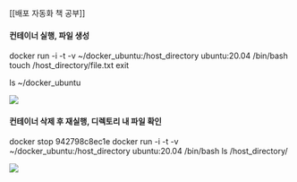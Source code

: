 [[배포 자동화 책 공부]]
#### 컨테이너 실행, 파일 생성
docker run -i -t -v ~/docker_ubuntu:/host_directory ubuntu:20.04 /bin/bash
touch /host_directory/file.txt
exit

ls ~/docker_ubuntu

![](https://i.imgur.com/R5c9Jl7.png)


#### 컨테이너 삭제 후 재실행, 디렉토리 내 파일 확인
docker stop 942798c8ec1e
docker run -i -t -v ~/docker_ubuntu:/host_directory ubuntu:20.04 /bin/bash
ls /host_directory/

![](https://i.imgur.com/1KXA4jE.png)
